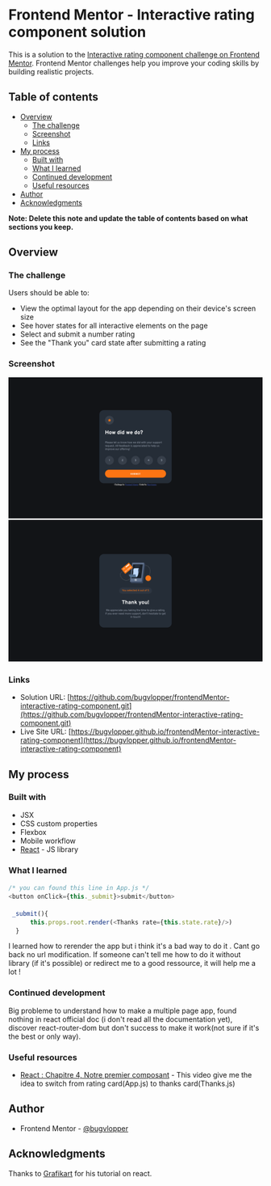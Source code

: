 # Frontend Mentor - Interactive rating component solution

This is a solution to the [Interactive rating component challenge on Frontend Mentor](https://www.frontendmentor.io/challenges/interactive-rating-component-koxpeBUmI). Frontend Mentor challenges help you improve your coding skills by building realistic projects. 

## Table of contents

- [Overview](#overview)
  - [The challenge](#the-challenge)
  - [Screenshot](#screenshot)
  - [Links](#links)
- [My process](#my-process)
  - [Built with](#built-with)
  - [What I learned](#what-i-learned)
  - [Continued development](#continued-development)
  - [Useful resources](#useful-resources)
- [Author](#author)
- [Acknowledgments](#acknowledgments)

**Note: Delete this note and update the table of contents based on what sections you keep.**

## Overview

### The challenge

Users should be able to:

- View the optimal layout for the app depending on their device's screen size
- See hover states for all interactive elements on the page
- Select and submit a number rating
- See the "Thank you" card state after submitting a rating

### Screenshot

![./Screenshot.png](./Screenshot.png)
![./Screenshot2.png](./Screenshot2.png)

### Links

- Solution URL: [https://github.com/bugvlopper/frontendMentor-interactive-rating-component.git](https://github.com/bugvlopper/frontendMentor-interactive-rating-component.git)
- Live Site URL: [https://bugvlopper.github.io/frontendMentor-interactive-rating-component](https://bugvlopper.github.io/frontendMentor-interactive-rating-component)

## My process

### Built with

- JSX
- CSS custom properties
- Flexbox
- Mobile workflow
- [React](https://reactjs.org/) - JS library

### What I learned


```js
/* you can found this line in App.js */
<button onClick={this._submit}>submit</button>

 _submit(){
      this.props.root.render(<Thanks rate={this.state.rate}/>)
  }
```

I learned how to rerender the app but i think it's a bad way to do it . Cant go back no url modification. If someone can't tell me how to do it without library (if it's possible) or redirect me to a good ressource, it will help me a lot !


### Continued development

Big probleme to understand how to make a multiple page app, found nothing in react official doc (i don't read all the documentation yet), discover react-router-dom but don't success to make it work(not sure if it's the best or only way).

### Useful resources

- [React : Chapitre 4, Notre premier composant](https://www.youtube.com/watch?v=dSarn49JYQo&list=PLjwdMgw5TTLWom67YfZuha-1iYzIirwJR&index=4) - This video give me the idea to switch from rating card(App.js) to thanks card(Thanks.js)


## Author

- Frontend Mentor - [@bugvlopper](https://www.frontendmentor.io/profile/bugvlopper)


## Acknowledgments

Thanks to [Grafikart](https://www.youtube.com/c/grafikart) for his tutorial on react.
